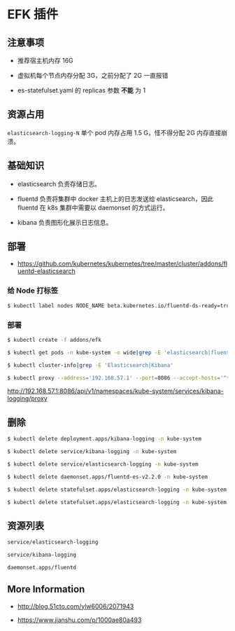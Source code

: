 # EFK 插件

## 注意事项

* 推荐宿主机内存 16G

* 虚拟机每个节点内存分配 3G，之前分配了 2G 一直报错

* es-statefulset.yaml 的 replicas 参数 **不能** 为 1

## 资源占用

`elasticsearch-logging-N` 单个 pod 内存占用 1.5 G，怪不得分配 2G 内存直接崩溃。

## 基础知识

* elasticsearch 负责存储日志。

* fluentd 负责将集群中 docker 主机上的日志发送给 elasticsearch，因此 fluentd 在 k8s 集群中需要以 daemonset 的方式运行。

* kibana 负责图形化展示日志信息。

## 部署

* https://github.com/kubernetes/kubernetes/tree/master/cluster/addons/fluentd-elasticsearch

### 给 Node 打标签

```bash
$ kubectl label nodes NODE_NAME beta.kubernetes.io/fluentd-ds-ready=true
```

### 部署

```bash
$ kubectl create -f addons/efk

$ kubectl get pods -n kube-system -o wide|grep -E 'elasticsearch|fluentd|kibana'

$ kubectl cluster-info|grep -E 'Elasticsearch|Kibana'

$ kubectl proxy --address='192.168.57.1' --port=8086 --accept-hosts='^*$'
```

http://192.168.57.1:8086/api/v1/namespaces/kube-system/services/kibana-logging/proxy

## 删除

```bash
$ kubectl delete deployment.apps/kibana-logging -n kube-system

$ kubectl delete service/kibana-logging -n kube-system

$ kubectl delete service/elasticsearch-logging -n kube-system

$ kubectl delete daemonset.apps/fluentd-es-v2.2.0 -n kube-system

$ kubectl delete statefulset.apps/elasticsearch-logging -n kube-system

$ kubectl delete statefulset.apps/elasticsearch-logging -n kube-system
```

## 资源列表

```bash
service/elasticsearch-logging

service/kibana-logging

daemonset.apps/fluentd
```

## More Information

* http://blog.51cto.com/ylw6006/2071943

* https://www.jianshu.com/p/1000ae80a493
